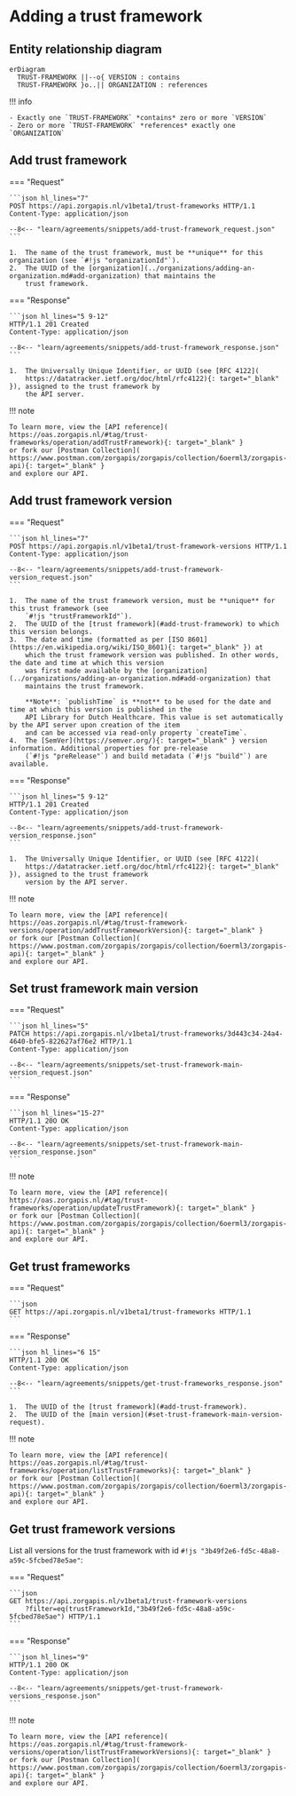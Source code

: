 # Adding a trust framework

## Entity relationship diagram

``` mermaid
erDiagram
  TRUST-FRAMEWORK ||--o{ VERSION : contains
  TRUST-FRAMEWORK }o..|| ORGANIZATION : references
```

!!! info

    - Exactly one `TRUST-FRAMEWORK` *contains* zero or more `VERSION`
    - Zero or more `TRUST-FRAMEWORK` *references* exactly one `ORGANIZATION`

## Add trust framework

=== "Request"

    ```json hl_lines="7"
    POST https://api.zorgapis.nl/v1beta1/trust-frameworks HTTP/1.1
    Content-Type: application/json

    --8<-- "learn/agreements/snippets/add-trust-framework_request.json"
    ```

    1.  The name of the trust framework, must be **unique** for this organization (see `#!js "organizationId"`).
    2.  The UUID of the [organization](../organizations/adding-an-organization.md#add-organization) that maintains the
        trust framework.

=== "Response"

    ```json hl_lines="5 9-12"
    HTTP/1.1 201 Created
    Content-Type: application/json

    --8<-- "learn/agreements/snippets/add-trust-framework_response.json"
    ```

    1.  The Universally Unique Identifier, or UUID (see [RFC 4122](
        https://datatracker.ietf.org/doc/html/rfc4122){: target="_blank" }), assigned to the trust framework by
        the API server.

!!! note

    To learn more, view the [API reference](
    https://oas.zorgapis.nl/#tag/trust-frameworks/operation/addTrustFramework){: target="_blank" }
    or fork our [Postman Collection](
    https://www.postman.com/zorgapis/zorgapis/collection/6oerml3/zorgapis-api){: target="_blank" }
    and explore our API.

## Add trust framework version

=== "Request"

    ```json hl_lines="7"
    POST https://api.zorgapis.nl/v1beta1/trust-framework-versions HTTP/1.1
    Content-Type: application/json

    --8<-- "learn/agreements/snippets/add-trust-framework-version_request.json"
    ```

    1.  The name of the trust framework version, must be **unique** for this trust framework (see
        `#!js "trustFrameworkId"`).
    2.  The UUID of the [trust framework](#add-trust-framework) to which this version belongs.
    3.  The date and time (formatted as per [ISO 8601](https://en.wikipedia.org/wiki/ISO_8601){: target="_blank" }) at
        which the trust framework version was published. In other words, the date and time at which this version
        was first made available by the [organization](../organizations/adding-an-organization.md#add-organization) that
        maintains the trust framework.

        **Note**: `publishTime` is **not** to be used for the date and time at which this version is published in the
        API Library for Dutch Healthcare. This value is set automatically by the API server upon creation of the item
        and can be accessed via read-only property `createTime`.
    4.  The [SemVer](https://semver.org/){: target="_blank" } version information. Additional properties for pre-release
        (`#!js "preRelease"`) and build metadata (`#!js "build"`) are available.

=== "Response"

    ```json hl_lines="5 9-12"
    HTTP/1.1 201 Created
    Content-Type: application/json

    --8<-- "learn/agreements/snippets/add-trust-framework-version_response.json"
    ```

    1.  The Universally Unique Identifier, or UUID (see [RFC 4122](
        https://datatracker.ietf.org/doc/html/rfc4122){: target="_blank" }), assigned to the trust framework
        version by the API server.

!!! note

    To learn more, view the [API reference](
    https://oas.zorgapis.nl/#tag/trust-framework-versions/operation/addTrustFrameworkVersion){: target="_blank" }
    or fork our [Postman Collection](
    https://www.postman.com/zorgapis/zorgapis/collection/6oerml3/zorgapis-api){: target="_blank" }
    and explore our API.

## Set trust framework main version

=== "Request"

    ```json hl_lines="5"
    PATCH https://api.zorgapis.nl/v1beta1/trust-frameworks/3d443c34-24a4-4640-bfe5-822627af76e2 HTTP/1.1
    Content-Type: application/json

    --8<-- "learn/agreements/snippets/set-trust-framework-main-version_request.json"
    ```

=== "Response"

    ```json hl_lines="15-27"
    HTTP/1.1 20O OK
    Content-Type: application/json

    --8<-- "learn/agreements/snippets/set-trust-framework-main-version_response.json"
    ```

!!! note

    To learn more, view the [API reference](
    https://oas.zorgapis.nl/#tag/trust-frameworks/operation/updateTrustFramework){: target="_blank" }
    or fork our [Postman Collection](
    https://www.postman.com/zorgapis/zorgapis/collection/6oerml3/zorgapis-api){: target="_blank" }
    and explore our API.

## Get trust frameworks

=== "Request"

    ```json
    GET https://api.zorgapis.nl/v1beta1/trust-frameworks HTTP/1.1
    ```

=== "Response"

    ```json hl_lines="6 15"
    HTTP/1.1 200 OK
    Content-Type: application/json

    --8<-- "learn/agreements/snippets/get-trust-frameworks_response.json"
    ```

    1.  The UUID of the [trust framework](#add-trust-framework).
    2.  The UUID of the [main version](#set-trust-framework-main-version-request).

!!! note

    To learn more, view the [API reference](
    https://oas.zorgapis.nl/#tag/trust-frameworks/operation/listTrustFrameworks){: target="_blank" }
    or fork our [Postman Collection](
    https://www.postman.com/zorgapis/zorgapis/collection/6oerml3/zorgapis-api){: target="_blank" }
    and explore our API.

## Get trust framework versions

List all versions for the trust framework with id `#!js "3b49f2e6-fd5c-48a8-a59c-5fcbed78e5ae"`:

=== "Request"

    ```json
    GET https://api.zorgapis.nl/v1beta1/trust-framework-versions
        ?filter=eq(trustFrameworkId,"3b49f2e6-fd5c-48a8-a59c-5fcbed78e5ae") HTTP/1.1
    ```

=== "Response"

    ```json hl_lines="9"
    HTTP/1.1 200 OK
    Content-Type: application/json

    --8<-- "learn/agreements/snippets/get-trust-framework-versions_response.json"
    ```

!!! note

    To learn more, view the [API reference](
    https://oas.zorgapis.nl/#tag/trust-framework-versions/operation/listTrustFrameworkVersions){: target="_blank" }
    or fork our [Postman Collection](
    https://www.postman.com/zorgapis/zorgapis/collection/6oerml3/zorgapis-api){: target="_blank" }
    and explore our API.